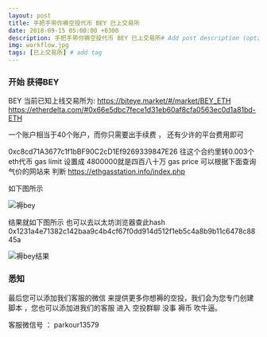 ```yaml
---
layout: post
title: 手把手带你褥空投代币 BEY 已上交易所
date: 2018-09-15 05:00:00 +0300
description: 手把手带你褥空投代币 BEY 已上交易所# Add post description (optional)
img: workflow.jpg
tags: [已上交易所] # add tag
---
```


### 开始 获得BEY 

BEY  当前已知上线交易所为: https://biteye.market/#/market/BEY_ETH
https://etherdelta.com/#0x66e5dbc7fece1d31eb60af8cfa0563ec0d1a81bd-ETH							

一个账户相当于40个账户，而你只需要出手续费 ， 还有少许的平台费用即可

0xc8cd71A3677c1f1bBF90C2cD1Ef9269339847E26  往这个合约里转0.003个eth代币  gas limit 设置成 4800000就是四百八十万
 gas price  可以根据下面查询气价的网站来 判断 https://ethgasstation.info/index.php 
 
 如下图所示
 
 ![褥bey]({{site.baseurl}}/assets/img/2018-9-15-bey/褥bey.png)
 
 结果就如下图所示   也可以去以太坊浏览器查此hash  0x1231a4e71382c142baa9c4b4cf67f0dd914d512f1eb5c4a8b9b11c6478c8845a
 
 ![褥bey结果]({{site.baseurl}}/assets/img/2018-9-15-bey/褥bey结果.png)

  
  
###  悉知

最后您可以添加我们客服的微信  来提供更多你想褥的空投，我们会为您专门创建脚本  ，您也可以添加进我们的客服 进入 空投群聊 没事 褥币 吹牛逼。

客服微信号 ：   parkour13579
